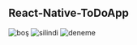 ## React-Native-ToDoApp


![boş](https://user-images.githubusercontent.com/102716932/191227209-155294ec-b4e1-4c0a-adbb-9dd95e82acea.png)
![silindi](https://user-images.githubusercontent.com/102716932/191227217-dd8e8d88-8886-474d-b61a-83b48f683155.png)
![deneme](https://user-images.githubusercontent.com/102716932/191227219-eb989678-52e8-4270-aeff-d13102682539.png)
